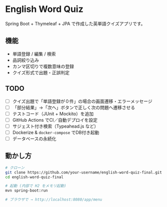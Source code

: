 # English Word Quiz

Spring Boot + Thymeleaf + JPA で作成した英単語クイズアプリです。

## 機能
- 単語登録 / 編集 / 検索
- 品詞絞り込み
- カンマ区切りで複数意味の登録
- クイズ形式で出題・正誤判定

## TODO
- [ ] クイズ出題で「単語登録が０件」の場合の画面遷移・エラーメッセージ
- [ ] 「部分結果」→「次へ」ボタンで正しく次の問題へ遷移させる
- [ ] テストコード（JUnit + Mockito）を追加
- [ ] GitHub Actions でCI／自動デプロイを設定
- [ ] サジェスト付き検索（Typeahead.js など）
- [ ] Dockerize & `docker-compose` でDB付き起動
- [ ] データベースの永続化

## 動かし方

```bash
# クローン
git clone https://github.com/your-username/english-word-quiz-final.git
cd english-word-quiz-final

# 起動 (内部で H2 をメモリ起動)
mvn spring-boot:run

# ブラウザで → http://localhost:8080/app/menu
